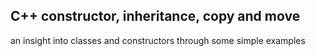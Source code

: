 ## C++ constructor, inheritance, copy and move

an insight into classes and constructors through some simple examples
